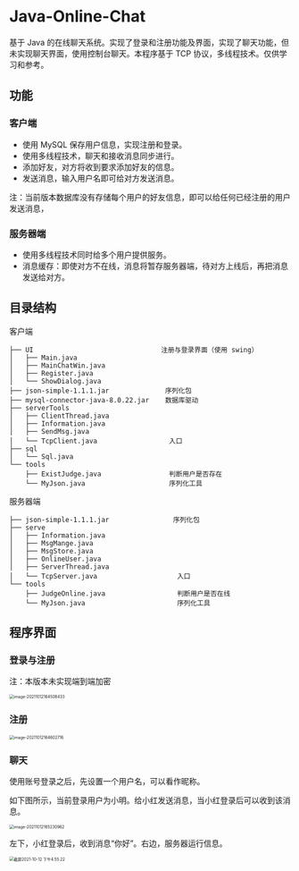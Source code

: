 # Java-Online-Chat
基于 Java 的在线聊天系统。实现了登录和注册功能及界面，实现了聊天功能，但未实现聊天界面，使用控制台聊天。本程序基于 TCP 协议，多线程技术。仅供学习和参考。

## 功能

### 客户端

* 使用 MySQL 保存用户信息，实现注册和登录。
* 使用多线程技术，聊天和接收消息同步进行。
* 添加好友，对方将收到要求添加好友的信息。
* 发送消息，输入用户名即可给对方发送消息。

注：当前版本数据库没有存储每个用户的好友信息，即可以给任何已经注册的用户发送消息，

### 服务器端

* 使用多线程技术同时给多个用户提供服务。
* 消息缓存：即使对方不在线，消息将暂存服务器端，待对方上线后，再把消息发送给对方。



## 目录结构

客户端

```
├── UI								  注册与登录界面（使用 swing）
│   ├── Main.java
│   ├── MainChatWin.java
│   ├── Register.java
│   └── ShowDialog.java
├── json-simple-1.1.1.jar			   序列化包 
├── mysql-connector-java-8.0.22.jar	   数据库驱动
├── serverTools														
│   ├── ClientThread.java
│   ├── Information.java
│   ├── SendMsg.java
│   └── TcpClient.java				    入口
├── sql
│   └── Sql.java
└── tools																	
    ├── ExistJudge.java					判断用户是否存在
    └── MyJson.java						序列化工具
```



服务器端

```
├── json-simple-1.1.1.jar			     序列化包
├── serve								
│   ├── Information.java
│   ├── MsgMange.java
│   ├── MsgStore.java
│   ├── OnlineUser.java
│   ├── ServerThread.java
│   └── TcpServer.java					  入口
└── tools
    ├── JudgeOnline.java				  判断用户是否在线
    └── MyJson.java						  序列化工具

```



## 程序界面

### 登录与注册

注：本版本未实现端到端加密

<img src="http://qqimage.wangjunblogs.com/uPic/image-20211012164508433.png" alt="image-20211012164508433" style="zoom: 50%;" />



### 注册

<img src="http://qqimage.wangjunblogs.com/uPic/image-20211012164602716.png" alt="image-20211012164602716" style="zoom: 50%;" />



### 聊天

使用账号登录之后，先设置一个用户名，可以看作昵称。

如下图所示，当前登录用户为小明。给小红发送消息，当小红登录后可以收到该消息。

<img src="http://qqimage.wangjunblogs.com/uPic/image-20211012165230962.png" alt="image-20211012165230962" style="zoom:50%;" />



左下，小红登录后，收到消息“你好”。右边，服务器运行信息。

<img src="http://qqimage.wangjunblogs.com/uPic/%E6%88%AA%E5%B1%8F2021-10-12%20%E4%B8%8B%E5%8D%884.55.22.png" alt="截屏2021-10-12 下午4.55.22" style="zoom: 50%;" />



